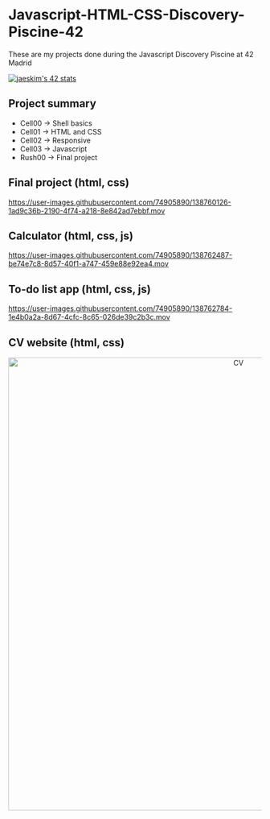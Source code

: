 # Javascript-HTML-CSS-Discovery-Piscine-42
These are my projects done during the Javascript Discovery Piscine at 42 Madrid

[![jaeskim's 42 stats](https://badge42.herokuapp.com/api/stats/pruiz-ca?cursus=Discovery%20Piscine)](https://github.com/pruiz-ca)

## Project summary
- Cell00 -> Shell basics
- Cell01 -> HTML and CSS
- Cell02 -> Responsive
- Cell03 -> Javascript
- Rush00 -> Final project

## Final project (html, css)

https://user-images.githubusercontent.com/74905890/138760126-1ad9c36b-2190-4f74-a218-8e842ad7ebbf.mov

## Calculator (html, css, js)

https://user-images.githubusercontent.com/74905890/138762487-be74e7c8-8d57-40f1-a747-459e88e92ea4.mov

## To-do list app (html, css, js)

https://user-images.githubusercontent.com/74905890/138762784-1e4b0a2a-8d67-4cfc-8c65-026de39c2b3c.mov

## CV website (html, css)
<p align="center"><img width="900px" alt="CV" src="https://user-images.githubusercontent.com/74905890/138754747-3d411376-a2ae-47a2-a0c3-67006ee2d31f.png"></p>
